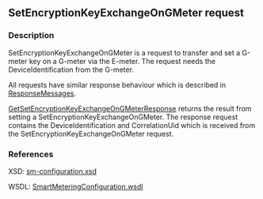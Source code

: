 ## SetEncryptionKeyExchangeOnGMeter request

### Description
SetEncryptionKeyExchangeOnGMeter is a request to transfer and set a G-meter key on a G-meter via the E-meter. The request needs the DeviceIdentification from the G-meter.

All requests have similar response behaviour which is described in [ResponseMessages](./ResponseMessages.md).

[GetSetEncryptionKeyExchangeOnGMeterResponse](GetSetEncryptionKeyExchangeOnGMeterResponse.md) returns the result from setting a SetEncryptionKeyExchangeOnGMeter. The response request contains the DeviceIdentification and CorrelationUid which is received from the SetEncryptionKeyExchangeOnGMeter request.

### References

XSD: [sm-configuration.xsd](https://github.com/OSGP/Platform/blob/development/osgp-adapter-ws-smartmetering/src/main/webapp/WEB-INF/wsdl/smartmetering/schemas/sm-configuration.xsd)

WSDL: [SmartMeteringConfiguration.wsdl](https://github.com/OSGP/Platform/blob/development/osgp-adapter-ws-smartmetering/src/main/webapp/WEB-INF/wsdl/smartmetering/SmartMeteringConfiguration.wsdl)

